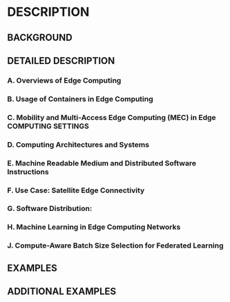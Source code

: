# DESCRIPTION

## BACKGROUND

## DETAILED DESCRIPTION

### A. Overviews of Edge Computing

### B. Usage of Containers in Edge Computing

### C. Mobility and Multi-Access Edge Computing (MEC) in Edge COMPUTING SETTINGS

### D. Computing Architectures and Systems

### E. Machine Readable Medium and Distributed Software Instructions

### F. Use Case: Satellite Edge Connectivity

### G. Software Distribution:

### H. Machine Learning in Edge Computing Networks

### J. Compute-Aware Batch Size Selection for Federated Learning

## EXAMPLES

## ADDITIONAL EXAMPLES


